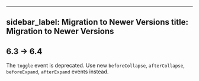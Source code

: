 
---
sidebar_label: Migration to Newer Versions
title: Migration to Newer Versions
---          
6.3 -> 6.4 
---------------

The `toggle` event is deprecated. Use new `beforeCollapse`, `afterCollapse`, `beforeExpand`, `afterExpand` events instead.